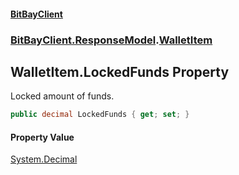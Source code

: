 #### [BitBayClient](./index.md 'index')
### [BitBayClient.ResponseModel](./BitBayClient-ResponseModel.md 'BitBayClient.ResponseModel').[WalletItem](./BitBayClient-ResponseModel-WalletItem.md 'BitBayClient.ResponseModel.WalletItem')
## WalletItem.LockedFunds Property
Locked amount of funds.  
```csharp
public decimal LockedFunds { get; set; }
```
#### Property Value
[System.Decimal](https://docs.microsoft.com/en-us/dotnet/api/System.Decimal 'System.Decimal')  
